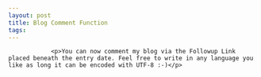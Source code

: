 ```yaml
---
layout: post
title: Blog Comment Function
tags:
---
```



                <p>You can now comment my blog via the Followup Link placed beneath the entry date. Feel free to write in any language you like as long it can be encoded with UTF-8 :-)</p>
